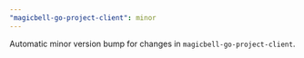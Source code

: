 ```yaml
---
"magicbell-go-project-client": minor
---
```


Automatic minor version bump for changes in `magicbell-go-project-client`.
